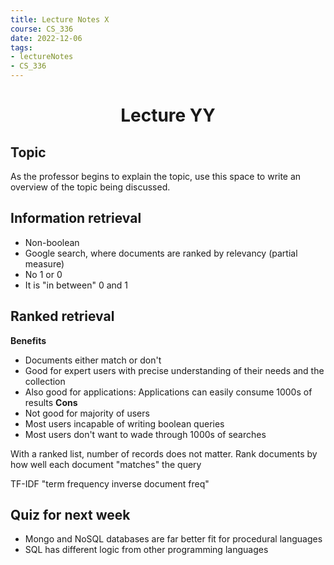 ```yaml
---
title: Lecture Notes X
course: CS_336
date: 2022-12-06
tags: 
- lectureNotes
- CS_336
---
```


<center><h1>Lecture YY</h1></center>

## Topic
As the professor begins to explain the topic, use this space to write an overview of the topic being discussed.

## Information retrieval
- Non-boolean
- Google search, where documents are ranked by relevancy (partial measure)
- No 1 or 0
- It is "in between" 0 and 1

## Ranked retrieval
**Benefits**
- Documents either match or don't
- Good for expert users with precise understanding of their needs and the collection
- Also good for applications: Applications can easily consume 1000s of results
**Cons**
- Not good for majority of users
- Most users incapable of writing boolean queries
- Most users don't want to wade through 1000s of searches

With a ranked list, number of records does not matter.
Rank documents by how well each document "matches" the query

TF-IDF "term frequency inverse document freq"


## Quiz for next week
- Mongo and NoSQL databases are far better fit for procedural languages
- SQL has different logic from other programming languages 